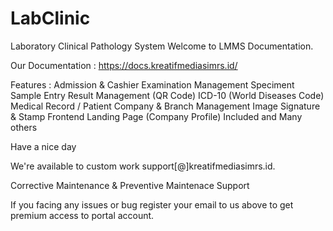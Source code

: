 # LabClinic
Laboratory Clinical Pathology System
Welcome to LMMS Documentation.

Our Documentation :
https://docs.kreatifmediasimrs.id/

Features :
Admission & Cashier
Examination Management
Speciment Sample Entry
Result Management (QR Code)
ICD-10 (World Diseases Code)
Medical Record / Patient
Company & Branch Management
Image Signature & Stamp
Frontend Landing Page (Company Profile) Included
and Many others

Have a nice day 

We're available to custom work support[@]kreatifmediasimrs.id.

Corrective Maintenance & Preventive Maintenace Support

If you facing any issues or bug register your email to us above to get premium access to portal account.
